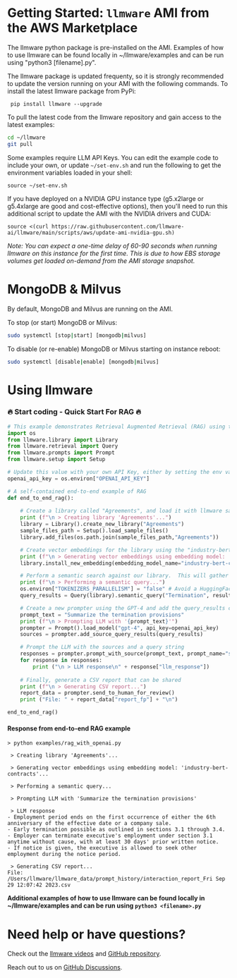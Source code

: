 

Getting Started: `llmware` AMI from the AWS Marketplace
===============

The llmware python package is pre-installed on the AMI.  Examples of how to use llmware can be found locally in ~/llmware/examples and can be run using "python3 [filename].py".

The llmware package is updated frequenty, so it is strongly recommended to update the version running on your AMI with the following commands. To install the latest llmware package from PyPi:
```
 pip install llmware --upgrade
```

To pull the latest code from the llmware repository and gain access to the latest examples:  

  ```bash
  cd ~/llmware
  git pull
 
  ```
Some examples require LLM API Keys. You can edit the example code to include your own, or 
update ```~/set-env.sh``` and run the following to get the environment variables loaded in your shell:

```
source ~/set-env.sh
```

If you have deployed on a NVIDIA GPU instance type (g5.x2large or g5.4xlarge are good and cost-effective options), then you'll need to run this additional script to update the AMI with the NVIDIA drivers and CUDA:

```
source <(curl https://raw.githubusercontent.com/llmware-ai/llmware/main/scripts/aws/update-ami-nvidia-gpu.sh)
```

_Note: You can expect a one-time delay of 60-90 seconds when running llmware on this instance for the first time. 
This is due to how EBS storage volumes get loaded on-demand from the AMI storage snapshot._

MongoDB & Milvus
================

By default, MongoDB and Milvus are running on the AMI. 

To stop (or start) MongoDB or Milvus:
  ```bash
  sudo systemctl [stop|start] [mongodb|milvus]
```

To disable (or re-enable) MongoDB or Milvus starting on instance reboot:
  ```bash
sudo systemctl [disable|enable] [mongodb|milvus]
```


Using llmware
==============

### 🔥 Start coding - Quick Start For RAG 🔥 
```python
# This example demonstrates Retrieval Augmented Retrieval (RAG) using the llmware package:
import os
from llmware.library import Library
from llmware.retrieval import Query
from llmware.prompts import Prompt
from llmware.setup import Setup

# Update this value with your own API Key, either by setting the env var or editing it directly here:
openai_api_key = os.environ["OPENAI_API_KEY"]

# A self-contained end-to-end example of RAG
def end_to_end_rag():
    
    # Create a library called "Agreements", and load it with llmware sample files
    print (f"\n > Creating library 'Agreements'...")
    library = Library().create_new_library("Agreements")
    sample_files_path = Setup().load_sample_files()
    library.add_files(os.path.join(sample_files_path,"Agreements"))

    # Create vector embeddings for the library using the "industry-bert-contracts model and store them in Milvus
    print (f"\n > Generating vector embeddings using embedding model: 'industry-bert-contracts'...")
    library.install_new_embedding(embedding_model_name="industry-bert-contracts", vector_db="milvus")

    # Perform a semantic search against our library.  This will gather evidence to be used in the LLM prompt
    print (f"\n > Performing a semantic query...")
    os.environ["TOKENIZERS_PARALLELISM"] = "false" # Avoid a HuggingFace tokenizer warning
    query_results = Query(library).semantic_query("Termination", result_count=20)

    # Create a new prompter using the GPT-4 and add the query_results captured above
    prompt_text = "Summarize the termination provisions"
    print (f"\n > Prompting LLM with '{prompt_text}'")
    prompter = Prompt().load_model("gpt-4", api_key=openai_api_key)
    sources = prompter.add_source_query_results(query_results)

    # Prompt the LLM with the sources and a query string
    responses = prompter.prompt_with_source(prompt_text, prompt_name="summarize_with_bullets")
    for response in responses:
        print ("\n > LLM response\n" + response["llm_response"])
    
    # Finally, generate a CSV report that can be shared
    print (f"\n > Generating CSV report...")
    report_data = prompter.send_to_human_for_review()
    print ("File: " + report_data["report_fp"] + "\n")

end_to_end_rag()
```
#### Response from end-to-end RAG example

```
> python examples/rag_with_openai.py

 > Creating library 'Agreements'...

 > Generating vector embeddings using embedding model: 'industry-bert-contracts'...

 > Performing a semantic query...

 > Prompting LLM with 'Summarize the termination provisions'

 > LLM response
- Employment period ends on the first occurrence of either the 6th anniversary of the effective date or a company sale.
- Early termination possible as outlined in sections 3.1 through 3.4.
- Employer can terminate executive's employment under section 3.1 anytime without cause, with at least 30 days' prior written notice.
- If notice is given, the executive is allowed to seek other employment during the notice period.

 > Generating CSV report...
File: /Users/llmware/llmware_data/prompt_history/interaction_report_Fri Sep 29 12:07:42 2023.csv
```

**Additional examples of how to use llmware can be found locally in ~/llmware/examples and can be run using `python3 <filename>.py`**


Need help or have questions?
============================

Check out the [llmware videos](https://www.youtube.com/@llmware) and [GitHub repository](https://github.com/llmware-ai/llmware).

Reach out to us on [GitHub Discussions](https://github.com/llmware-ai/llmware/discussions).
